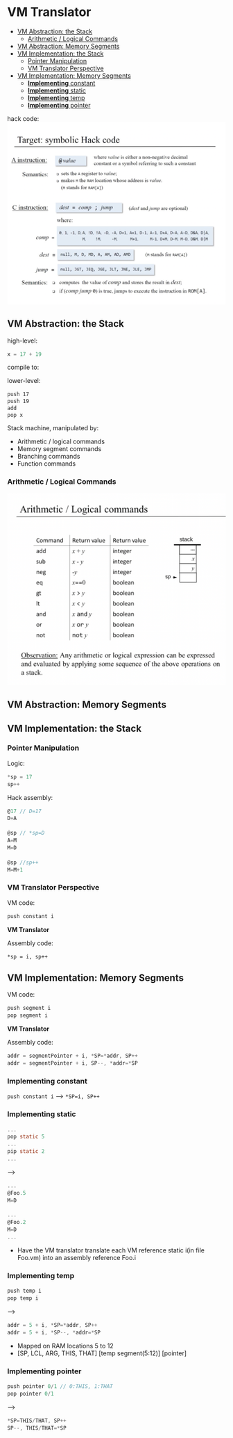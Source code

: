 VM Translator
=============

<!-- vim-markdown-toc GFM -->

* [VM Abstraction: the Stack](#vm-abstraction-the-stack)
	* [Arithmetic / Logical Commands](#arithmetic--logical-commands)
* [VM Abstraction: Memory Segments](#vm-abstraction-memory-segments)
* [VM Implementation: the Stack](#vm-implementation-the-stack)
	* [Pointer Manipulation](#pointer-manipulation)
	* [VM Translator Perspective](#vm-translator-perspective)
* [VM Implementation: Memory Segments](#vm-implementation-memory-segments)
	* [**Implementing**  constant](#implementing--constant)
	* [**Implementing**  static](#implementing--static)
	* [**Implementing**  temp](#implementing--temp)
	* [**Implementing**  pointer](#implementing--pointer)

<!-- vim-markdown-toc -->
hack code:
![hack code](./image/hack-code.png "hack-code")

VM Abstraction: the Stack
-------------------------

high-level:
``` python
x = 17 + 19
```

compile to:

lower-level:
``` VM
push 17
push 19
add
pop x
```

Stack machine, manipulated by:
* Arithmetic / logical commands
* Memory segment commands
* Branching commands
* Function commands


### Arithmetic / Logical Commands
![arithmetic](./image/arithmetic.png "arithmetic")


VM Abstraction: Memory Segments
-------------------------------

VM Implementation: the Stack
-----------------------------
### Pointer Manipulation
Logic:
``` c
*sp = 17
sp++
```

Hack assembly:
``` c
@17 // D=17
D=A

@sp // *sp=D
A=M
M=D

@sp //sp++
M=M+1
```
### VM Translator Perspective
VM code:
``` c
push constant i
```

**VM Translator**

Assembly code:
```
*sp = i, sp++
```

VM Implementation: Memory Segments
----------------------------------


VM code:
``` c
push segment i
pop segment i
```

**VM Translator**

Assembly code:
``` c
addr = segmentPointer + i, *SP=*addr, SP++
addr = segmentPointer + i, SP--, *addr=*SP
```

### **Implementing**  constant
`push constant i` --> `*SP=i, SP++`

### **Implementing**  static
``` c
...
pop static 5
...
pip static 2
...
```

--> 

``` c
...
@Foo.5
M=D

...
@Foo.2
M=D
...
```

* Have the VM translator translate each VM reference static i(in file Foo.vm)
  into an assembly reference Foo.i
 
### **Implementing**  temp
``` c
push temp i
pop temp i
```
-->

``` c
addr = 5 + i, *SP=*addr, SP++
addr = 5 + i, *SP--, *addr=*SP
```

* Mapped on RAM locations 5 to 12
* [SP, LCL, ARG, THIS, THAT] [temp segment(5:12)] [pointer]
 
### **Implementing**  pointer
``` c
push pointer 0/1 // 0:THIS, 1:THAT
pop pointer 0/1
```

-->

``` c
*SP=THIS/THAT, SP++
SP--, THIS/THAT=*SP
```

